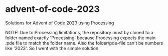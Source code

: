 # advent-of-code-2023
Solutions for Advent of Code 2023 using Processing

NOTE! Due to Processing limitations, the repository must by cloned to a folder named exactly 'Processing' because Processing expects the main .pde file to match the folder name. Also the folder/pde-file can't be numbers like '2023'. So I went with the simple solution.